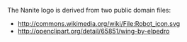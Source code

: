 The Nanite logo is derived from two public domain files:

* http://commons.wikimedia.org/wiki/File:Robot_icon.svg
* http://openclipart.org/detail/65851/wing-by-elpedro
